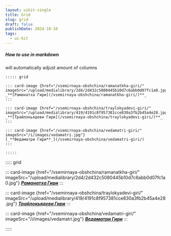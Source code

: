 ```yaml
---
layout: uikit-single
title: Grid
slug: grid
draft: false
publishDate: 2024-10-10
tags:
  - ui-kit
---
```


##### How to use in markdown
will automatically adjust amount of columns

```
::::: grid

::: card-image {href="/vsemirnaya-obshchina/ramanatkha-giri/" imageSrc="/upload/medialibrary/2d4/2d432c5080445b10d7c6abb0d07fc1a0.jpg"}
_**[Раманатха Гири](/vsemirnaya-obshchina/ramanatkha-giri/)**_
:::

::: card-image {href="/vsemirnaya-obshchina/traylokyadevi-giri/" imageSrc="/upload/medialibrary/419/4191c8f957381cce830a3fb2b45a4e28.jpg"}
_**[Трайлокьядеви Гири](/vsemirnaya-obshchina/traylokyadevi-giri/)**_
:::

::: card-image {href="/vsemirnaya-obshchina/vedamatri-giri/" imageSrc="/i/images/vedamatri.jpg"}
[_**Ведаматри Гири**_](/vsemirnaya-obshchina/vedamatri-giri/)
:::

:::::
```

::::: grid

::: card-image {href="/vsemirnaya-obshchina/ramanatkha-giri/" imageSrc="/upload/medialibrary/2d4/2d432c5080445b10d7c6abb0d07fc1a0.jpg"}
_**[Раманатха Гири](/vsemirnaya-obshchina/ramanatkha-giri/)**_
:::

::: card-image {href="/vsemirnaya-obshchina/traylokyadevi-giri/" imageSrc="/upload/medialibrary/419/4191c8f957381cce830a3fb2b45a4e28.jpg"}
_**[Трайлокьядеви Гири](/vsemirnaya-obshchina/traylokyadevi-giri/)**_
:::

::: card-image {href="/vsemirnaya-obshchina/vedamatri-giri/" imageSrc="/i/images/vedamatri.jpg"}
[_**Ведаматри Гири**_](/vsemirnaya-obshchina/vedamatri-giri/)
:::

:::::